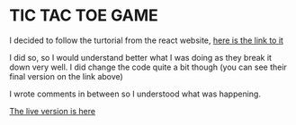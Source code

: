 # TIC TAC TOE GAME

I decided to follow the turtorial from the react website, [here is the link to it](https://reactjs.org/tutorial/tutorial.html)

I did so, so I would understand better what I was doing as they break it down very well. I did change the code quite a bit though (you can see their final version on the link above)

I wrote comments in between so I understood what was happening.

[The live version is here](https://react-tictactoe-game.netlify.app)
